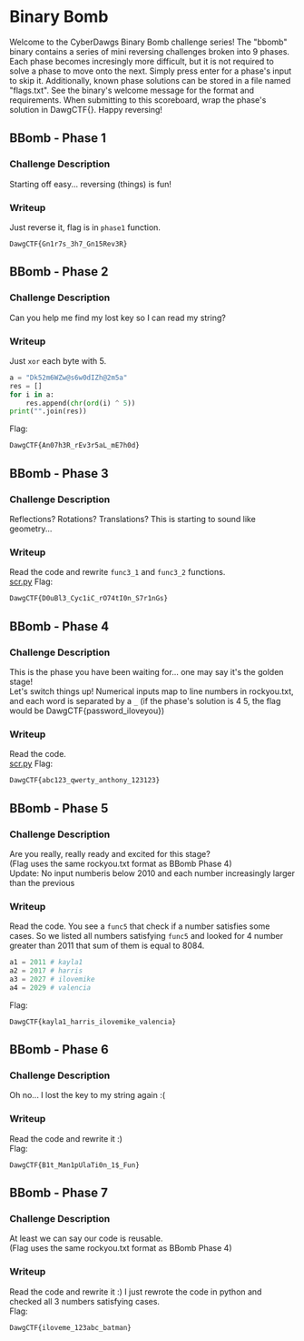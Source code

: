 # Binary Bomb  
Welcome to the CyberDawgs Binary Bomb challenge series! The "bbomb" binary contains a series of mini reversing challenges broken into 9 phases. Each phase becomes incresingly more difficult, but it is not required to solve a phase to move onto the next. Simply press enter for a phase's input to skip it. Additionally, known phase solutions can be stored in a file named "flags.txt". See the binary's welcome message for the format and requirements. When submitting to this scoreboard, wrap the phase's solution in DawgCTF{}. Happy reversing!  

## BBomb - Phase 1  
### Challenge Description   
Starting off easy... reversing (things) is fun!  

### Writeup  
Just reverse it, flag is in `phase1` function.  
```
DawgCTF{Gn1r7s_3h7_Gn15Rev3R}
```   
  
## BBomb - Phase 2  
### Challenge Description   
Can you help me find my lost key so I can read my string?  

### Writeup  
Just `xor` each byte with 5.  
```python
a = "Dk52m6WZw@s6w0dIZh@2m5a"
res = []
for i in a:
	res.append(chr(ord(i) ^ 5))
print("".join(res))
```
Flag:  
```
DawgCTF{An07h3R_rEv3r5aL_mE7h0d}
```   
  
## BBomb - Phase 3  
### Challenge Description   
Reflections? Rotations? Translations? This is starting to sound like geometry...  

### Writeup  
Read the code and rewrite `func3_1` and `func3_2` functions.  
[scr.py](phase3/scr.py)
Flag:  
```
DawgCTF{D0uBl3_Cyc1iC_rO74tI0n_S7r1nGs}
```
  
## BBomb - Phase 4  
### Challenge Description   
This is the phase you have been waiting for... one may say it's the golden stage!  
Let's switch things up! Numerical inputs map to line numbers in rockyou.txt, and each word is separated by a `_` (if the phase's solution is 4 5, the flag would be DawgCTF{password_iloveyou})  

### Writeup  
Read the code.   
[scr.py](phase4/scr.py)
Flag:  
```
DawgCTF{abc123_qwerty_anthony_123123}
```
  
## BBomb - Phase 5  
### Challenge Description   
Are you really, really ready and excited for this stage?  
(Flag uses the same rockyou.txt format as BBomb Phase 4)  
Update: No input numberis below 2010 and each number increasingly larger than the previous  

### Writeup  
Read the code. You see a `func5` that check if a number satisfies some cases. So we listed all numbers satisfying `func5` and looked for 4 number greater than 2011 that sum of them is equal to 8084.  
```python
a1 = 2011 # kayla1
a2 = 2017 # harris
a3 = 2027 # ilovemike
a4 = 2029 # valencia
```   
Flag:  
```
DawgCTF{kayla1_harris_ilovemike_valencia}
```
  
## BBomb - Phase 6  
### Challenge Description   
Oh no... I lost the key to my string again :(  

### Writeup  
Read the code and rewrite it :)  
Flag:  
```
DawgCTF{B1t_Man1pUlaTi0n_1$_Fun}
```
  
## BBomb - Phase 7  
### Challenge Description   
At least we can say our code is reusable.  
(Flag uses the same rockyou.txt format as BBomb Phase 4)  

### Writeup  
Read the code and rewrite it :) I just rewrote the code in python and checked all 3 numbers satisfying cases.    
Flag:  
```
DawgCTF{iloveme_123abc_batman}
```